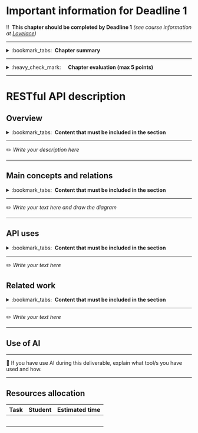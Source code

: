 # Important information for Deadline 1


:bangbang:&nbsp;&nbsp;**This chapter should be completed by Deadline 1** *(see course information at [Lovelace](http://lovelace.oulu.fi/ohjelmoitava-web/ohjelmoitava-web/))*

---
<details>
<summary>
:bookmark_tabs:&nbsp;&nbsp;<strong>Chapter summary</strong>
</summary>

<bloquote>
This chapter must provide a good overview of the Web API that your group is going to develop during the course, and some insight into the (imaginary) microservice architecture it will be a part of. You should not focus in implementation aspects such as database structure,  interfaces or the request/responses formats. We recommend that you look into existing APIs (see Related work below) before writing the description for your own API.

<h3>Chapter GOALS:</h3>
<ol>
<li>Understand what is an API</li>
<li>Describe the project topic API</li>
<li>Describe how the API would be used as part of a larger architecture</li>
</ol>
</bloquote>

</details>

---

<details>
<summary>
:heavy_check_mark:&nbsp;&nbsp;&nbsp;&nbsp; <strong>Chapter evaluation (max 5 points)</strong>
</summary>

<bloquote>
You can get a maximum of 5 points after completing this Chapter. More detailed evaluation is provided in the evaluation sheet in Lovelace.
</bloquote>

</details>

---

# RESTful API description
## Overview
<details>
<summary>
:bookmark_tabs:&nbsp;&nbsp;<strong>Content that must be included in the section</strong>
</summary>

<bloquote>

Describe the API you are going to implement. Also describe the larger imaginary architecture that would exist around that API - while you do not need to implement these other components, they will be helpful in imagining context for your API. Your API will be a component that stores, and offers an interface to, some important data in the larger ecosystem. Think about a larger system, and then take out one key piece to examine - this will be your API.

Describe the API briefly and comment what is the main functionality that it exposes. Focus in the API not in any specific application that is using this API. Take into account that in the end, a WEB API is an encapsulated functionality as well as the interface to access that functionality. Remember that your API is just one part of a larger machine. It does not need to do everything. There will be other components in the system to do those things. This course focuses on creating a small API in detail - thinking too big from the start will drown you in work later. 

A really short version of an overview for the RESTful Web API could be: 

<em>“The discussion forum Web API offers different functionalities to structure non-real-time conversations among the people of a group about topics they are interested in certain topic. Messages are grouped in Threads, that at the same time are grouped in Topics. The messages are accessible to anyone, but posts can only be created by providing credentials of a registered user [...] This API could exist as part of an online learning environment system where it is responsible for offering discussion forum features that can be included in other components of the learning environment. For example, a programming task (managed by a different component) can include its own discussion board managed by the discussion forum API[...]“</em>

</bloquote>

</details>

---

:pencil2: *Write your description here*

---


## Main concepts and relations
<details>
<summary>
:bookmark_tabs:&nbsp;&nbsp;<strong>Content that must be included in the section</strong>
</summary>

<bloquote>
<strong>Define</strong> the <strong>main concepts</strong> and describe the <strong>relations</strong> among them textually. Roughly, a concept is a real-world entity that is expected to be of interest to users or other services. This section will be a guideline for choosing your resources to implement in Deadline 3. Students should remember that some of the concepts might not be a resource by themselves, but just a part of it (resource property). In this section, students should not describe the RESTful resources, but identify which are the main ideas of the API. Do not forget to include the relations among the concepts.

A description of the main concepts for the Forum API could be: 

<em>"The API permits users send messages. The forum contains a list of categories and a list of users. Each category specifies a name, a description and a thread. A thread is [...]The forum may contain 0 or more categories… Each category may have 0 or more threads… Users can write and read messages to a forum thread. A user has a profile, basic information, activity information (stores, for instance, all the messages sent by a user, the messages marked as favorites). [...]The user history contains information of the last 30 messages sent by the user.[…]"</em>

Include a diagram which shows the relations among concepts.

This section is important because it outlines the concepts that you will later implement. In particular, the diagram defined here will follow you throughout the project report and you will be adding more details to it. 


</bloquote>

</details>

---

:pencil2: *Write your text here and draw the diagram*

---

## API uses
<details>
<summary>
:bookmark_tabs:&nbsp;&nbsp;<strong>Content that must be included in the section</strong>
</summary>

<bloquote>
Describe at least one client and one service that could use your Web API. You must explain here what is the functionality provided by the client/service, and how it uses the Web API to implement this functionality. 
</bloquote>

</details>

---

:pencil2: *Write your text here*



## Related work
<details>
<summary>
:bookmark_tabs:&nbsp;&nbsp;<strong>Content that must be included in the section</strong>
</summary>

<bloquote>
Find at least one API that resembles the functionality provided by yours. Explain in detail the functionality provided by the API. Classify the API according to its type (RPC, CRUD REST, pure REST, hypermedia driven ...) justifying your selection. Provide at least one example client that uses this API.

The purpose of this task is to get more familiar with what an API is. This will be helpful in describing your own API. Therefore, it is recommended to do this section after you have decided the topic of your project but before writing your API description.
</bloquote>

</details>

---



:pencil2: *Write your text here*

---

## Use of AI

---

:pencil: If you have use AI during this deliverable, explain what tool/s you have used and how. 

---


## Resources allocation
|**Task** | **Student**|**Estimated time**|
|:------: |:----------:|:----------------:|
|||| 
|||| 
|||| 
|||| 
|||| 